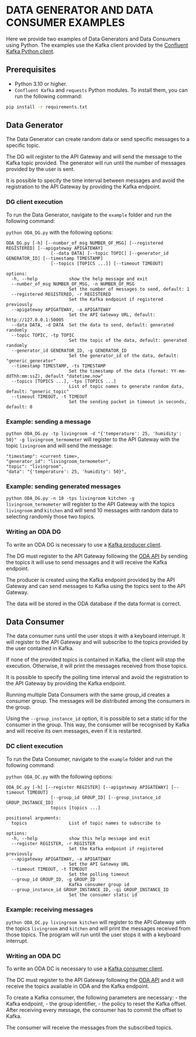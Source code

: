 # DATA GENERATOR AND DATA CONSUMER EXAMPLES

Here we provide two examples of Data Generators and Data Consumers using Python. The examples use the Kafka client provided by the [Confluent Kafka Python client](https://docs.confluent.io/kafka-client/overview.html).

## Prerequisites

* Python 3.10 or higher.
* ```Confluent Kafka``` and ```requests``` Python modules. To install them, you can run the following command:

```bash
pip install -r requirements.txt
```

## Data Generator

The Data Generator can create random data or send specific messages to a specific topic.

The DG will register to the API Gateway and will send the message to the Kafka topic provided. The generator will run until the number of messages provided by the user is sent.

It is possible to specify the time interval between messages and avoid the registration to the API Gateway by providing the Kafka endpoint.

### DG client execution

To run the Data Generator, navigate to the `example` folder and run the following command:

```python ODA_DG.py``` with the following options:

```
ODA_DG.py [-h] [--number_of_msg NUMBER_OF_MSG] [--registered REGISTERED] [--apigateway APIGATEWAY]
                 [--data DATA] [--topic TOPIC] [--generator_id GENERATOR_ID] [--timestamp TIMESTAMP]
                 [--topics [TOPICS ...]] [--timeout TIMEOUT]

options:
  -h, --help            show the help message and exit
  --number_of_msg NUMBER_OF_MSG, -n NUMBER_OF_MSG
                        Set the number of messages to send, default: 1
  --registered REGISTERED, -r REGISTERED
                        Set the Kafka endpoint if registered previously
  --apigateway APIGATEWAY, -a APIGATEWAY
                        Set the API Gateway URL, default: http://127.0.0.1:50005
  --data DATA, -d DATA  Set the data to send, default: generated randomly
  --topic TOPIC, -tp TOPIC
                        Set the topic of the data, default: generated randomly
  --generator_id GENERATOR_ID, -g GENERATOR_ID
                        Set the generator_id of the data, default: "generic_generator"
  --timestamp TIMESTAMP, -ts TIMESTAMP
                        Set the timestamp of the data (format: YY-mm-ddThh:mm:ssZ), default "datetime.now"
  --topics [TOPICS ...], -tps [TOPICS ...]
                        List of topic names to generate random data, default: "generic_topic"
  --timeout TIMEOUT, -t TIMEOUT
                        Set the sending packet in timeout in seconds, default: 0
```

### Example: sending a message

```python ODA_DG.py -tp livingroom -d "{'temperature': 25, 'humidity': 50}" -g livingroom_termometer```
will register to the API Gateway with the topic `livingroom` and will send the message:

```
"timestamp": <current time>,
"generator_id": "livingroom_termometer",
"topic": "livingroom",
"data": "{'temperature': 25, 'humidity': 50}",
```

### Example: sending generated messages

```python ODA_DG.py -n 10 -tps livingroom kitchen -g livingroom_termometer``` will register to the API Gateway with the topics `livingroom` and `kitchen` and will send 10 messages with random data to selecting randomly those two topics.

### Writing an ODA DG

To write an ODA DG is necessary to use a [Kafka producer client](https://docs.confluent.io/platform/current/clients/index.html).

The DG must register to the API Gateway following the [ODA API](../README.md) by sending the topics it will use to send messages and it will receive the Kafka endpoint.

The producer is created using the Kafka endpoint provided by the API Gateway and can send messages to Kafka using the topics sent to the API Gateway.

The data will be stored in the ODA database if the data format is correct.

## Data Consumer

The data consumer runs until the user stops it with a keyboard interrupt. It will register to the API Gateway and will subscribe to the topics provided by the user contained in Kafka.

If none of the provided topics is contained in Kafka, the client will stop the execution. Otherwise, it will print the messages received from those topics.

It is possible to specify the polling time interval and avoid the registration to the API Gateway by providing the Kafka endpoint.

Running multiple Data Consumers with the same group_id creates a consumer group. The messages will be distributed among the consumers in the group.

Using the `--group_instance_id` option, it is possible to set a static id for the consumer in the group. This way, the consumer will be recognised by Kafka and will receive its own messages, even if it is restarted.

### DC client execution

To run the Data Consumer, navigate to the `example` folder and run the following command:

```python ODA_DC.py``` with the following options:

```
ODA_DC.py [-h] [--register REGISTER] [--apigateway APIGATEWAY] [--timeout TIMEOUT]
                 [--group_id GROUP_ID] [--group_instance_id GROUP_INSTANCE_ID]
                 topics [topics ...]

positional arguments:
  topics                List of topic names to subscribe to

options:
  -h, --help            show this help message and exit
  --register REGISTER, -r REGISTER
                        Set the Kafka endpoint if registered previously
  --apigateway APIGATEWAY, -a APIGATEWAY
                        Set the API Gateway URL
  --timeout TIMEOUT, -t TIMEOUT
                        Set the polling timeout
  --group_id GROUP_ID, -g GROUP_ID
                        Kafka consumer group id
  --group_instance_id GROUP_INSTANCE_ID, -gi GROUP_INSTANCE_ID
                        Set the consumer static id
```

### Example: receiving messages

```python ODA_DC.py livingroom kitchen``` will register to the API Gateway with the topics `livingroom` and `kitchen` and will print the messages received from those topics. The program will run until the user stops it with a keyboard interrupt.

### Writing an ODA DC

To write an ODA DC is necessary to use a [Kafka consumer client](https://docs.confluent.io/platform/current/clients/index.html).

The DC must register to the API Gateway following the [ODA API](../README.md) and it will receive the topics available in ODA and the Kafka endpoint.

To create a Kafka consumer, the following parameters are necessary:
    - the Kafka endpoint,
    - the group identifier,
    - the policy to reset the Kafka offset.
After receiving every message, the consumer has to commit the offset to Kafka.

The consumer will receive the messages from the subscribed topics.
